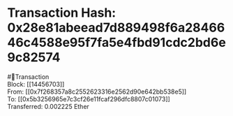 
Transaction Hash: 0x28e81abeead7d889498f6a2846646c4588e95f7fa5e4fbd91cdc2bd6e9c82574
====================================================================================
  
#💸Transaction  
Block: [[14456703]]  
From: [[0x7f268357a8c2552623316e2562d90e642bb538e5]]  
To: [[0x5b3256965e7c3cf26e11fcaf296dfc8807c01073]]  
Transferred: 0.002225 Ether